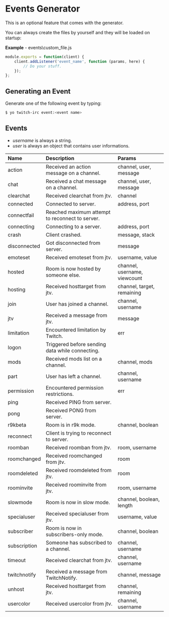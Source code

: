 # Events Generator

This is an optional feature that comes with the generator.

You can always create the files by yourself and they will be loaded on startup:

**Example** - events\custom_file.js

```javascript
module.exports = function(client) {
    client.addListener('event_name', function (params, here) {
        // Do your stuff.
    });
};
```

## Generating an Event

Generate one of the following event by typing:

```bash
$ yo twitch-irc event:<event name>
```

## Events

- _username_ is always a string.
- _user_ is always an object that contains user informations.

Name | Description | Params
:----|:----|:---
action | Received an action message on a channel. | channel, user, message
chat | Received a chat message on a channel. | channel, user, message
clearchat | Received clearchat from jtv. | channel
connected | Connected to server. | address, port
connectfail | Reached maximum attempt to reconnect to server. | 
connecting | Connecting to a server. | address, port
crash | Client crashed. | message, stack
disconnected | Got disconnected from server. | message
emoteset | Received emoteset from jtv. | username, value
hosted | Room is now hosted by someone else. | channel, username, viewcount
hosting | Received hosttarget from jtv. | channel, target, remaining
join | User has joined a channel. | channel, username
jtv | Received a message from jtv. | message
limitation | Encountered limitation by Twitch. | err
logon | Triggered before sending data while connecting. | 
mods | Received mods list on a channel. | channel, mods
part | User has left a channel. | channel, username
permission | Encountered permission restrictions. | err
ping | Received PING from server. | 
pong | Received PONG from server. | 
r9kbeta | Room is in r9k mode. | channel, boolean
reconnect | Client is trying to reconnect to server. | 
roomban | Received roomban from jtv. | room, username
roomchanged | Received roomchanged from jtv. | room
roomdeleted | Received roomdeleted from jtv. | room
roominvite | Received roominvite from jtv. | room, username
slowmode | Room is now in slow mode. | channel, boolean, length
specialuser | Received specialuser from jtv. | username, value
subscriber | Room is now in subscribers-only mode. | channel, boolean
subscription | Someone has subscribed to a channel. | channel, username
timeout | Received clearchat from jtv. | channel, username
twitchnotify | Received a message from TwitchNotify. | channel, message
unhost | Received hosttarget from jtv. | channel, remaining
usercolor | Received usercolor from jtv. | channel, username
